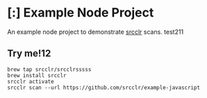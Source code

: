 # [:] Example Node Project

An example node project to demonstrate [srcclr](https://www.srcclr.com) scans.
test211
## Try me!12

```sss
brew tap srcclr/srcclrsssss
brew install srcclr
srcclr activate
srcclr scan --url https://github.com/srcclr/example-javascript
```
